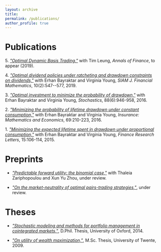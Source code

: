 ```yaml
---
layout: archive
title: 
permalink: /publications/
author_profile: true
---
```


<!-- {% include base_path %}

{% for post in site.publications reversed %}
  {% include archive-single.html %}
{% endfor %} -->

# Publications
5\. [_"Optimal Dynamic Basis Trading,"_](https://arxiv.org/abs/1809.05961) with Tim Leung, _Annals of Finance_, to appear (2019). 

4\. [_"Optimal dividend policies under ratcheting and drawdown constraints on dividends,"_](http://arxiv.org/abs/1806.07499) with Erhan Bayraktar and Virginia Young, _SIAM J. Financial Mathematics_, 10(2):547--577, 2019. 

3\. [_"Optimal investment to minimize the probability of drawdown,"_](http://arxiv.org/abs/1506.00166) with Erhan Bayraktar and Virginia Young, _Stochastics_, 88(6):946-958, 2016.

2\. [_"Minimizing the probability of lifetime drawdown under constant consumption,"_](http://arxiv.org/abs/1507.08713) with Erhan Bayraktar and Virginia Young, _Insurance: Mathematics and Economics_, 69:210-223, 2016.

1\. [_"Minimizing the expected lifetime spent in drawdown under proportional consumption,"_](http://arxiv.org/abs/1508.01914) with Erhan Bayraktar and Virginia Young, _Finance Research Letters_, 15:106-114, 2015.


# Preprints

* [_"Predictable forward utility: the binomial case,"_](http://arxiv.org/abs/1611.04494) with Thaleia Zariphopoulou and Xun Yu Zhou, under review. 

* [_"On the market-neutrality of optimal pairs-trading strategies,"_](http://arxiv.org/abs/1608.08268), under review.


# Theses

* [_"Stochastic modeling and methods for portfolio management in cointegrated markets,"_](files/2014Angoshtari.pdf), D.Phil. Thesis, University of Oxford, 2014.

* [_"On utility of wealth maximization,"_](files/2009Angoshtari.pdf), M.Sc. Thesis, University of Twente, 2009.